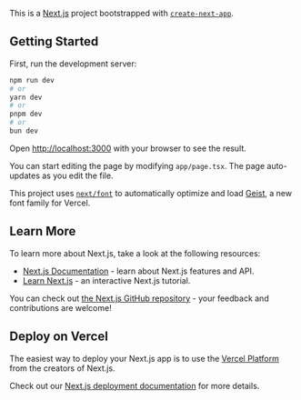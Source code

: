 This is a [Next.js](https://nextjs.org) project bootstrapped with [`create-next-app`](https://nextjs.org/docs/app/api-reference/cli/create-next-app).

## Getting Started

First, run the development server:

```bash
npm run dev
# or
yarn dev
# or
pnpm dev
# or
bun dev
```

Open [http://localhost:3000](http://localhost:3000) with your browser to see the result.

You can start editing the page by modifying `app/page.tsx`. The page auto-updates as you edit the file.

This project uses [`next/font`](https://nextjs.org/docs/app/building-your-application/optimizing/fonts) to automatically optimize and load [Geist](https://vercel.com/font), a new font family for Vercel.

## Learn More

To learn more about Next.js, take a look at the following resources:

- [Next.js Documentation](https://nextjs.org/docs) - learn about Next.js features and API.
- [Learn Next.js](https://nextjs.org/learn) - an interactive Next.js tutorial.

You can check out [the Next.js GitHub repository](https://github.com/vercel/next.js) - your feedback and contributions are welcome!

## Deploy on Vercel

The easiest way to deploy your Next.js app is to use the [Vercel Platform](https://vercel.com/new?utm_medium=default-template&filter=next.js&utm_source=create-next-app&utm_campaign=create-next-app-readme) from the creators of Next.js.

Check out our [Next.js deployment documentation](https://nextjs.org/docs/app/building-your-application/deploying) for more details.


<!-- 

I can see the issue! The Stripe CLI is trying to forward webhooks to `localhost:4242/webhook`, but your Next.js application is running on `localhost:3000`. The webhook endpoint should be `localhost:3000/api/payments/webhook`.

Let me help you fix this:

## **�� Fix the Stripe Webhook Configuration**

You need to update the Stripe CLI command to point to the correct webhook endpoint:

**Stop the current Stripe CLI process** (Ctrl+C) and run this instead:

```bash
stripe listen --forward-to localhost:3000/api/payments/webhook
```

## **🔑 Update Your Environment Variables**

You also need to add the webhook signing secret to your `.env.local` file. From the console output, I can see your webhook signing secret is:

```
whsec_ff28a847815eb674ddc2ed6ca6b919e2d0a166fc2228d70507202ef5ad58d1ed
```

Add this to your `.env.local` file:

```env
STRIPE_WEBHOOK_SECRET=whsec_ff28a847815eb674ddc2ed6ca6b919e2d0a166fc2228d70507202ef5ad58d1ed
```

## **📋 Complete Steps:**

1. **Stop the current Stripe CLI** (Ctrl+C in the terminal)

2. **Update your `.env.local` file** with the webhook secret:
   ```env
   STRIPE_SECRET_KEY=sk_test_...
   NEXT_PUBLIC_STRIPE_PUBLISHABLE_KEY=pk_test_...
   STRIPE_WEBHOOK_SECRET=whsec_ff28a847815eb674ddc2ed6ca6b919e2d0a166fc2228d70507202ef5ad58d1ed
   ```

3. **Restart your Next.js development server** (if it's not running):
   ```bash
   npm run dev
   ```

4. **Start Stripe CLI with the correct endpoint**:
   ```bash
   stripe listen --forward-to localhost:3000/api/payments/webhook
   ```

## **✅ What This Fixes:**

- **Webhook Delivery**: Stripe will now successfully deliver webhooks to your application
- **Payment Processing**: Payment confirmations will be properly handled
- **Order Updates**: Orders will be automatically updated when payments succeed
- **Error Resolution**: The "connection refused" errors will disappear

The webhook endpoint at `/api/payments/webhook` is already implemented in your codebase and will handle the payment events properly once the Stripe CLI is configured correctly.
 -->